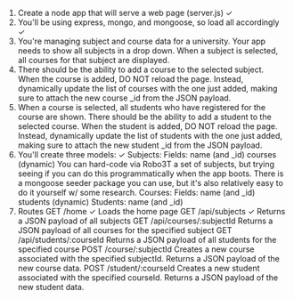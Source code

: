 1. Create a node app that will serve a web page (server.js) ✓
2. You'll be using express, mongo, and mongoose, so load all accordingly ✓
3. You're managing subject and course data for a university. Your app needs to show all subjects in a drop down. When a subject is selected, all courses for that subject are displayed.
4. There should be the ability to add a course to the selected subject. When the course is added, DO NOT reload the page. Instead, dynamically update the list of courses with the one just added, making sure to attach the new course \_id from the JSON payload.
5. When a course is selected, all students who have registered for the course are shown. There should be the ability to add a student to the selected course. When the student is added, DO NOT reload the page. Instead, dynamically update the list of students with the one just added, making sure to attach the new student \_id from the JSON payload.
6. You'll create three models: ✓
   Subjects:
   Fields: name (and \_id)
   courses (dynamic)
   You can hard-code via Robo3T a set of subjects, but trying seeing if you can do this programmatically when the app boots. There is a mongoose seeder package you can use, but it's also relatively easy to do it yourself w/ some research.
   Courses:
   Fields: name (and \_id)
   students (dynamic)
   Students: name (and \_id)
7. Routes
   GET /home ✓
   Loads the home page
   GET /api/subjects ✓
   Returns a JSON payload of all subjects
   GET /api/courses/:subjectId
   Returns a JSON payload of all courses for the specified subject
   GET /api/students/:courseId
   Returns a JSON payload of all students for the specified course
   POST /course/:subjectId
   Creates a new course associated with the specified subjectId. Returns
   a JSON payload of the new course data.
   POST /student/:courseId
   Creates a new student associated with the specified courseId. Returns
   a JSON payload of the new student data.
